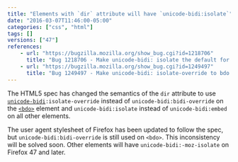 ```yaml
---
title: "Elements with `dir` attribute will have `unicode-bidi:isolate`"
date: "2016-03-07T11:46:00-05:00"
categories: ["css", "html"]
tags: []
versions: ["47"]
references:
    - url: "https://bugzilla.mozilla.org/show_bug.cgi?id=1218706"
      title: "Bug 1218706 - Make unicode-bidi: isolate the default for elements with a dir attribute"
    - url: "https://bugzilla.mozilla.org/show_bug.cgi?id=1249497"
      title: "Bug 1249497 - Make unicode-bidi: isolate-override to bdo by default"
---
```

The HTML5 spec has changed the semantics of the `dir` attribute to use [`unicode-bidi`](https://developer.mozilla.org/en-US/docs/Web/CSS/unicode-bidi)`:isolate-override` instead of `unicode-bidi:bidi-override` on the [`<bdo>`](https://developer.mozilla.org/en-US/docs/Web/HTML/Element/bdo) element and `unicode-bidi:isolate` instead of `unicode-bidi:embed` on all other elements.

The user agent stylesheet of Firefox has been updated to follow the spec, but `unicode-bidi:bidi-override` is still used on `<bdo>`. This inconsistency will be solved soon. Other elements will have `unicode-bidi:-moz-isolate` on Firefox 47 and later.
